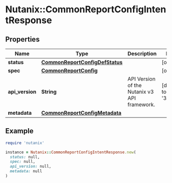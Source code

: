 # Nutanix::CommonReportConfigIntentResponse

## Properties

| Name | Type | Description | Notes |
| ---- | ---- | ----------- | ----- |
| **status** | [**CommonReportConfigDefStatus**](CommonReportConfigDefStatus.md) |  | [optional] |
| **spec** | [**CommonReportConfig**](CommonReportConfig.md) |  | [optional] |
| **api_version** | **String** | API Version of the Nutanix v3 API framework. | [default to &#39;3.1.0&#39;] |
| **metadata** | [**CommonReportConfigMetadata**](CommonReportConfigMetadata.md) |  |  |

## Example

```ruby
require 'nutanix'

instance = Nutanix::CommonReportConfigIntentResponse.new(
  status: null,
  spec: null,
  api_version: null,
  metadata: null
)
```

